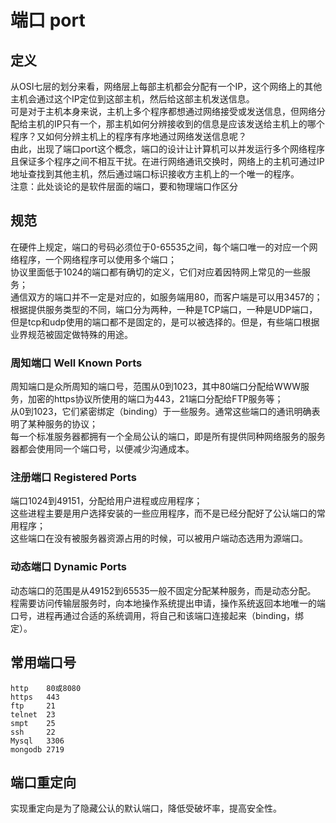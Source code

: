 # 端口 port
## 定义
从OSI七层的划分来看，网络层上每部主机都会分配有一个IP，这个网络上的其他主机会通过这个IP定位到这部主机，然后给这部主机发送信息。</br>
可是对于主机本身来说，主机上多个程序都想通过网络接受或发送信息，但网络分配给主机的IP只有一个，那主机如何分辨接收到的信息是应该发送给主机上的哪个程序？又如何分辨主机上的程序有序地通过网络发送信息呢？</br>
由此，出现了端口port这个概念，端口的设计让计算机可以并发运行多个网络程序且保证多个程序之间不相互干扰。在进行网络通讯交换时，网络上的主机可通过IP地址查找到其他主机，然后通过端口标识接收方主机上的一个唯一的程序。</br>
注意：此处谈论的是软件层面的端口，要和物理端口作区分</br>

## 规范
在硬件上规定，端口的号码必须位于0-65535之间，每个端口唯一的对应一个网络程序，一个网络程序可以使用多个端口；</br>
协议里面低于1024的端口都有确切的定义，它们对应着因特网上常见的一些服务；</br>
通信双方的端口并不一定是对应的，如服务端用80，而客户端是可以用3457的；</br>
根据提供服务类型的不同，端口分为两种，一种是TCP端口，一种是UDP端口，但是tcp和udp使用的端口都不是固定的，是可以被选择的。但是，有些端口根据业界规范被固定做特殊的用途。
### 周知端口 Well Known Ports
周知端口是众所周知的端口号，范围从0到1023，其中80端口分配给WWW服务，加密的https协议所使用的端口为443，21端口分配给FTP服务等；</br>
从0到1023，它们紧密绑定（binding）于一些服务。通常这些端口的通讯明确表明了某种服务的协议；</br>
每一个标准服务器都拥有一个全局公认的端口，即是所有提供同种网络服务的服务器都会使用同一个端口号，以便减少沟通成本。</br>
### 注册端口 Registered Ports
端口1024到49151，分配给用户进程或应用程序；</br>
这些进程主要是用户选择安装的一些应用程序，而不是已经分配好了公认端口的常用程序；</br>
这些端口在没有被服务器资源占用的时候，可以被用户端动态选用为源端口。</br>
### 动态端口 Dynamic Ports
动态端口的范围是从49152到65535一般不固定分配某种服务，而是动态分配。</br>
程需要访问传输层服务时，向本地操作系统提出申请，操作系统返回本地唯一的端口号，进程再通过合适的系统调用，将自己和该端口连接起来（binding，绑定）。</br>

## 常用端口号
```
http    80或8080
https   443
ftp     21
telnet  23
smpt    25
ssh     22
Mysql   3306 
mongodb 2719
```
## 端口重定向
实现重定向是为了隐藏公认的默认端口，降低受破坏率，提高安全性。
